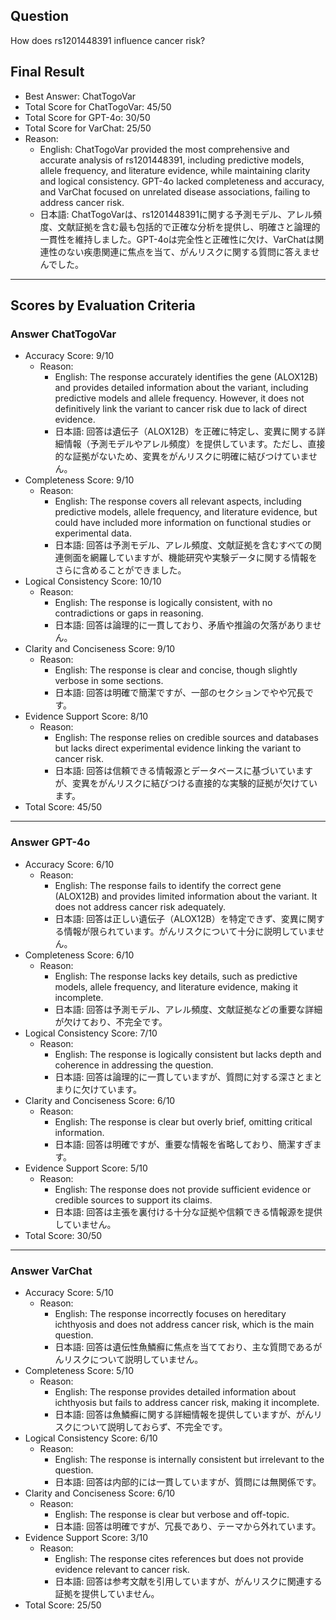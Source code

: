 ## Question

How does rs1201448391 influence cancer risk?

## Final Result

- Best Answer: ChatTogoVar
- Total Score for ChatTogoVar: 45/50
- Total Score for GPT-4o: 30/50
- Total Score for VarChat: 25/50
- Reason:
  - English: ChatTogoVar provided the most comprehensive and accurate analysis of rs1201448391, including predictive models, allele frequency, and literature evidence, while maintaining clarity and logical consistency. GPT-4o lacked completeness and accuracy, and VarChat focused on unrelated disease associations, failing to address cancer risk.
  - 日本語: ChatTogoVarは、rs1201448391に関する予測モデル、アレル頻度、文献証拠を含む最も包括的で正確な分析を提供し、明確さと論理的一貫性を維持しました。GPT-4oは完全性と正確性に欠け、VarChatは関連性のない疾患関連に焦点を当て、がんリスクに関する質問に答えませんでした。

---

## Scores by Evaluation Criteria

### Answer ChatTogoVar
- Accuracy Score: 9/10
  - Reason: 
    - English: The response accurately identifies the gene (ALOX12B) and provides detailed information about the variant, including predictive models and allele frequency. However, it does not definitively link the variant to cancer risk due to lack of direct evidence.
    - 日本語: 回答は遺伝子（ALOX12B）を正確に特定し、変異に関する詳細情報（予測モデルやアレル頻度）を提供しています。ただし、直接的な証拠がないため、変異をがんリスクに明確に結びつけていません。
- Completeness Score: 9/10
  - Reason: 
    - English: The response covers all relevant aspects, including predictive models, allele frequency, and literature evidence, but could have included more information on functional studies or experimental data.
    - 日本語: 回答は予測モデル、アレル頻度、文献証拠を含むすべての関連側面を網羅していますが、機能研究や実験データに関する情報をさらに含めることができました。
- Logical Consistency Score: 10/10
  - Reason: 
    - English: The response is logically consistent, with no contradictions or gaps in reasoning.
    - 日本語: 回答は論理的に一貫しており、矛盾や推論の欠落がありません。
- Clarity and Conciseness Score: 9/10
  - Reason: 
    - English: The response is clear and concise, though slightly verbose in some sections.
    - 日本語: 回答は明確で簡潔ですが、一部のセクションでやや冗長です。
- Evidence Support Score: 8/10
  - Reason: 
    - English: The response relies on credible sources and databases but lacks direct experimental evidence linking the variant to cancer risk.
    - 日本語: 回答は信頼できる情報源とデータベースに基づいていますが、変異をがんリスクに結びつける直接的な実験的証拠が欠けています。
- Total Score: 45/50

---

### Answer GPT-4o
- Accuracy Score: 6/10
  - Reason: 
    - English: The response fails to identify the correct gene (ALOX12B) and provides limited information about the variant. It does not address cancer risk adequately.
    - 日本語: 回答は正しい遺伝子（ALOX12B）を特定できず、変異に関する情報が限られています。がんリスクについて十分に説明していません。
- Completeness Score: 6/10
  - Reason: 
    - English: The response lacks key details, such as predictive models, allele frequency, and literature evidence, making it incomplete.
    - 日本語: 回答は予測モデル、アレル頻度、文献証拠などの重要な詳細が欠けており、不完全です。
- Logical Consistency Score: 7/10
  - Reason: 
    - English: The response is logically consistent but lacks depth and coherence in addressing the question.
    - 日本語: 回答は論理的に一貫していますが、質問に対する深さとまとまりに欠けています。
- Clarity and Conciseness Score: 6/10
  - Reason: 
    - English: The response is clear but overly brief, omitting critical information.
    - 日本語: 回答は明確ですが、重要な情報を省略しており、簡潔すぎます。
- Evidence Support Score: 5/10
  - Reason: 
    - English: The response does not provide sufficient evidence or credible sources to support its claims.
    - 日本語: 回答は主張を裏付ける十分な証拠や信頼できる情報源を提供していません。
- Total Score: 30/50

---

### Answer VarChat
- Accuracy Score: 5/10
  - Reason: 
    - English: The response incorrectly focuses on hereditary ichthyosis and does not address cancer risk, which is the main question.
    - 日本語: 回答は遺伝性魚鱗癬に焦点を当てており、主な質問であるがんリスクについて説明していません。
- Completeness Score: 5/10
  - Reason: 
    - English: The response provides detailed information about ichthyosis but fails to address cancer risk, making it incomplete.
    - 日本語: 回答は魚鱗癬に関する詳細情報を提供していますが、がんリスクについて説明しておらず、不完全です。
- Logical Consistency Score: 6/10
  - Reason: 
    - English: The response is internally consistent but irrelevant to the question.
    - 日本語: 回答は内部的には一貫していますが、質問には無関係です。
- Clarity and Conciseness Score: 6/10
  - Reason: 
    - English: The response is clear but verbose and off-topic.
    - 日本語: 回答は明確ですが、冗長であり、テーマから外れています。
- Evidence Support Score: 3/10
  - Reason: 
    - English: The response cites references but does not provide evidence relevant to cancer risk.
    - 日本語: 回答は参考文献を引用していますが、がんリスクに関連する証拠を提供していません。
- Total Score: 25/50